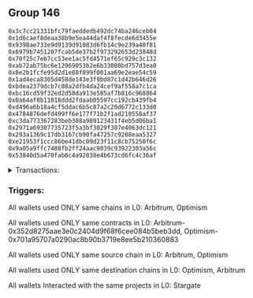 ## Group 146

```0x7ceb952729ebf107bf4fdef61779c649a5b3abb0
0x3c7cc21331bfc79faeddedb492dc74ba246ceb04
0x1d6caef8deaa38b9e5ea44daf4f8fecde6d3455e
0x9398ae733e9d9139d91083d6fb14c9e239a40f81
0x6979b7451207fcab5de37b2f973292653d23848d
0x70f25c7eb7cc53ee1ac5fd4571ef65c929c3c132
0xab72ab75bc6e12969053b2e6b33080bd757d3ea0
0x8e2b1fcfe95d2d1e88f899f001aa69e2eae54c59
0x1ad4eca8305d458de143e3f9bd87c1d42b646d26
0xbdea2379dcb7c08a2dfb4da24cef9af558a7c1ca
0xbc16cd59f32ed2d58da913e585af7b816c968864
0x0a64af8b11018ddd2fdaab05597cc192cb439fb4
0xd496a6b18a4cf5ddac6b5c87a2c20d6772c133d0
0x4784876defd499ff6e177f71b2f1ad210558af37
0xc3da773367283beb308a989123431f4eb5d06ba1
0x2971a69307735723f5a3bf3029f387e4063dc121
0x293a1369c17db3167cb90fa47257c9208eaa5327
0xe21953f1ccc86be41dbc09d23f11c8cb75250f6c
0x9a05a9ffc7488fb2ff24aac9039c93922303a56c
0x53840d5a470fab6c4a92838e4b673cd6fc4c36af
```
<details>
<summary>Transactions:</summary>

Hashes: 

Wallet: 0x7ceb952729ebf107bf4fdef61779c649a5b3abb0

       Hash: 0x1d517685e79faacbcd718e0fd82d63e0ea813822750808772e6ecfa4c3629090
         - source chain: Arbitrum
         - destination chain: Optimism
         - project: Stargate
         - contract: 0x352d8275aae3e0c2404d9f68f6cee084b5beb3dd
         - value USD: 90.647061993
       Hash: 0x90fac355a55adba05c5616a8c548fcbae8e1d9ad1e4abacf5a94d82fd5bab6c2
         - source chain: Optimism
         - destination chain: Arbitrum
         - project: Stargate
         - contract: 0x701a95707a0290ac8b90b3719e8ee5b210360883
         - value USD: 92.191955161
       Hash: 0xa0f7b9551782e81e3ae3070777dd7a45d09178d4aaa09c93cf1483f1fd9853e4
         - source chain: Arbitrum
         - destination chain: Optimism
         - project: Stargate
         - contract: 0x352d8275aae3e0c2404d9f68f6cee084b5beb3dd
         - value USD: 101.039273843
       Hash: 0x6673da219bed2417bf96042dfc1f723be0659f281177f8766a5fd784fd706e8f
         - source chain: Optimism
         - destination chain: Arbitrum
         - project: Stargate
         - contract: 0x701a95707a0290ac8b90b3719e8ee5b210360883
         - value USD: 86.904090659
       Hash: 0x74e6b86d7014e7d7a8d64c4799ae0da0f4297a479d289dffd15923d80b3f109b
         - source chain: Arbitrum
         - destination chain: Optimism
         - project: Stargate
         - contract: 0x352d8275aae3e0c2404d9f68f6cee084b5beb3dd
         - value USD: 83.977662055
       Hash: 0x96a125dccbb9f0e99917579f870a63496895b56b11d5164dcc80d06129d565a1
         - source chain: Optimism
         - destination chain: Arbitrum
         - project: Stargate
         - contract: 0x701a95707a0290ac8b90b3719e8ee5b210360883
         - value USD: 79.514522499
Wallet: 0x3c7cc21331bfc79faeddedb492dc74ba246ceb04

       Hash:0xa74c50856c2e8710752a293cd4b3d551d8b0bb6ec39f6fb1fa04bd3cfa49d4e5
         - source chain: Arbitrum
         - destination chain: Optimism
         - project: Stargate
         - contract: 0x352d8275aae3e0c2404d9f68f6cee084b5beb3dd
         - value USD: 92.497002033
       Hash:0x611bd7e1d4e9327a7ec48635b81c49f8afbb4bddf4c178e33abd380c6f9871b2
         - source chain: Optimism
         - destination chain: Arbitrum
         - project: Stargate
         - contract: 0x701a95707a0290ac8b90b3719e8ee5b210360883
         - value USD: 94.100691293
       Hash:0xe81d656cbe58d3578855365c486f9d911e0700f914a4c44a53fbaa800f9a2621
         - source chain: Arbitrum
         - destination chain: Optimism
         - project: Stargate
         - contract: 0x352d8275aae3e0c2404d9f68f6cee084b5beb3dd
         - value USD: 102.921993231
       Hash:0x9d589b6c95f6119b26a95a0ee4650c54e96e663b5b477b2d057ce235bcc7cb11
         - source chain: Optimism
         - destination chain: Arbitrum
         - project: Stargate
         - contract: 0x701a95707a0290ac8b90b3719e8ee5b210360883
         - value USD: 88.753113865
       Hash:0x902a7c806b0eb8677530e376dd409e0de65cf901a32827406ba598156b614f2c
         - source chain: Arbitrum
         - destination chain: Optimism
         - project: Stargate
         - contract: 0x352d8275aae3e0c2404d9f68f6cee084b5beb3dd
         - value USD: 85.843832322
       Hash:0x9b4aa60d7bb7c9efe855342461d89df66a3a9c8f22a78cc9f5436835fe3ed2bc
         - source chain: Optimism
         - destination chain: Arbitrum
         - project: Stargate
         - contract: 0x701a95707a0290ac8b90b3719e8ee5b210360883
         - value USD: 81.321670737
Wallet: 0x1d6caef8deaa38b9e5ea44daf4f8fecde6d3455e

       Hash:0xcc98357b1ab7f4b0107e62adb2f156867d17d681bc685a32e1502fc30bb9b1c0
         - source chain: Arbitrum
         - destination chain: Optimism
         - project: Stargate
         - contract: 0x352d8275aae3e0c2404d9f68f6cee084b5beb3dd
         - value USD: 70.297721545
       Hash:0x9c82737da2981bd5a0c45b669ecc942a1b4ba36e53dd56b203051b71d5b4c4fb
         - source chain: Optimism
         - destination chain: Arbitrum
         - project: Stargate
         - contract: 0x701a95707a0290ac8b90b3719e8ee5b210360883
         - value USD: 71.195857713
       Hash:0x9991166037fc08e32f7856d4da587d2234b8e722e75749b8ab5b4fc79aca9026
         - source chain: Arbitrum
         - destination chain: Optimism
         - project: Stargate
         - contract: 0x352d8275aae3e0c2404d9f68f6cee084b5beb3dd
         - value USD: 78.028259096
       Hash:0x7d8214ec0d1204f5db30d4dcdaa3cbaa3b13d0b2fd8fbcf678005dbfd92ee53a
         - source chain: Optimism
         - destination chain: Arbitrum
         - project: Stargate
         - contract: 0x701a95707a0290ac8b90b3719e8ee5b210360883
         - value USD: 66.564835399
       Hash:0xd90f7aafe941b127e65c3624c39eaeef078446a4ccde90d5d0418c2a5eadf9f3
         - source chain: Arbitrum
         - destination chain: Optimism
         - project: Stargate
         - contract: 0x352d8275aae3e0c2404d9f68f6cee084b5beb3dd
         - value USD: 63.449789108
       Hash:0xb85687c837ebae81ade26c1a05de1b689dfbe8871669e27286b8d1d123f5d5f1
         - source chain: Optimism
         - destination chain: Arbitrum
         - project: Stargate
         - contract: 0x701a95707a0290ac8b90b3719e8ee5b210360883
         - value USD: 59.635891874
Wallet: 0x9398ae733e9d9139d91083d6fb14c9e239a40f81

       Hash:0xf7c6ec8a70ab7a6c22575c3a30200aaafe897935759d10e001e5af9567c9761d
         - source chain: Arbitrum
         - destination chain: Optimism
         - project: Stargate
         - contract: 0x352d8275aae3e0c2404d9f68f6cee084b5beb3dd
         - value USD: 88.797121952
       Hash:0x4312bc7e4516e296714cb7dc6d35b48c63840c5c2a4e38bea86fa31e48cdc072
         - source chain: Optimism
         - destination chain: Arbitrum
         - project: Stargate
         - contract: 0x701a95707a0290ac8b90b3719e8ee5b210360883
         - value USD: 90.664966256
       Hash:0xeece407be2c0b2c9d4ff9f723ea1d6d0090c2c6337cb85b3daa275a003f689af
         - source chain: Arbitrum
         - destination chain: Optimism
         - project: Stargate
         - contract: 0x352d8275aae3e0c2404d9f68f6cee084b5beb3dd
         - value USD: 99.365745498
       Hash:0xcd18ce30ee9faaa85a75be75160d446b11d0ff017f07b853d03183b37694fea5
         - source chain: Optimism
         - destination chain: Arbitrum
         - project: Stargate
         - contract: 0x701a95707a0290ac8b90b3719e8ee5b210360883
         - value USD: 85.055067454
       Hash:0x1ac50ca75b60c4089130d9a87e16a0785543244cbcdc7cdc1a797815925521e7
         - source chain: Arbitrum
         - destination chain: Optimism
         - project: Stargate
         - contract: 0x352d8275aae3e0c2404d9f68f6cee084b5beb3dd
         - value USD: 83.977662055
       Hash:0x1a80e05a4f414627503f46b3aa81c2211e02ab3f7bd45da987896094a1ad5f37
         - source chain: Optimism
         - destination chain: Arbitrum
         - project: Stargate
         - contract: 0x701a95707a0290ac8b90b3719e8ee5b210360883
         - value USD: 79.46843928
       Hash:0x565fb08dce97155ddb1160edd2beb9b4364045f1ad3d8bd0c45be992fe2c0910
         - source chain: Arbitrum
         - destination chain: Optimism
         - project: Stargate
         - contract: 0x352d8275aae3e0c2404d9f68f6cee084b5beb3dd
         - value USD: 74.093077783
Wallet: 0x6979b7451207fcab5de37b2f973292653d23848d

       Hash:0x5c7f17de2fbb18edff034b170f97b20015dfba45be71ed4324a354e80efe3c90
         - source chain: Arbitrum
         - destination chain: Optimism
         - project: Stargate
         - contract: 0x352d8275aae3e0c2404d9f68f6cee084b5beb3dd
         - value USD: 90.647061993
       Hash:0x84d8dd386e69009cf422f203142835875660c7907d4d8a9b1ca25621703b8dcf
         - source chain: Optimism
         - destination chain: Arbitrum
         - project: Stargate
         - contract: 0x701a95707a0290ac8b90b3719e8ee5b210360883
         - value USD: 92.573702388
       Hash:0x8f17c8a4c540fa2a94c91655d1f9aaf8077113ccdf740261d240043e3dd0ded6
         - source chain: Arbitrum
         - destination chain: Optimism
         - project: Stargate
         - contract: 0x352d8275aae3e0c2404d9f68f6cee084b5beb3dd
         - value USD: 101.457655929
       Hash:0xe0b57c0efe1aeeb1f7dfa8db66298af91fcb73f27a86fbc07258276c00258dd1
         - source chain: Optimism
         - destination chain: Arbitrum
         - project: Stargate
         - contract: 0x701a95707a0290ac8b90b3719e8ee5b210360883
         - value USD: 85.055067454
       Hash:0xd23da339646a76d7ed5bcd6019a0c40c63e41c28e30c284fb40dd2c364ac70da
         - source chain: Arbitrum
         - destination chain: Optimism
         - project: Stargate
         - contract: 0x352d8275aae3e0c2404d9f68f6cee084b5beb3dd
         - value USD: 83.977662055
       Hash:0x69c1663b608a1c7e26c2e1d93d3759fa9cbd383ba1ec317ecb46e97e96c65642
         - source chain: Optimism
         - destination chain: Arbitrum
         - project: Stargate
         - contract: 0x701a95707a0290ac8b90b3719e8ee5b210360883
         - value USD: 83.164645758
       Hash:0xa0ec396a5e737268b3382d38b8fa74509db089a1652d92cb3ec5f1a70f7aa7e4
         - source chain: Arbitrum
         - destination chain: Optimism
         - project: Stargate
         - contract: 0x352d8275aae3e0c2404d9f68f6cee084b5beb3dd
         - value USD: 77.70737426
Wallet: 0x70f25c7eb7cc53ee1ac5fd4571ef65c929c3c132

       Hash:0x03ee931f87c7a9ca5a40dc2bc600177ff77160997466e68db2e5848562663f34
         - source chain: Arbitrum
         - destination chain: Optimism
         - project: Stargate
         - contract: 0x352d8275aae3e0c2404d9f68f6cee084b5beb3dd
         - value USD: 92.497002033
       Hash:0xb205936ee8c26d9b0adb6606f6168b6d51cb22f027f0ba23977472efd945ebbe
         - source chain: Optimism
         - destination chain: Arbitrum
         - project: Stargate
         - contract: 0x701a95707a0290ac8b90b3719e8ee5b210360883
         - value USD: 94.482438519
       Hash:0x1c67cb7af582828a72b4d829e87978e0fef6b52417feccbeb514d826697a6bc4
         - source chain: Arbitrum
         - destination chain: Optimism
         - project: Stargate
         - contract: 0x352d8275aae3e0c2404d9f68f6cee084b5beb3dd
         - value USD: 103.549566361
       Hash:0xabe50f4f1158139d579aee88631f2836e461d545cb5624a588ac53428a153eef
         - source chain: Optimism
         - destination chain: Arbitrum
         - project: Stargate
         - contract: 0x701a95707a0290ac8b90b3719e8ee5b210360883
         - value USD: 88.753113865
       Hash:0xb962e3fa39cd391a5e14319e2426a84b89e7c3d74bfaba5f6384ca9e0f666343
         - source chain: Arbitrum
         - destination chain: Optimism
         - project: Stargate
         - contract: 0x352d8275aae3e0c2404d9f68f6cee084b5beb3dd
         - value USD: 87.71000259
       Hash:0xb7bd3ff02312b365aca2740040b5565bc64b60d3d61db537d211aa2762ee3562
         - source chain: Optimism
         - destination chain: Arbitrum
         - project: Stargate
         - contract: 0x701a95707a0290ac8b90b3719e8ee5b210360883
         - value USD: 85.012748997
       Hash:0xdcfd933cfbe32474585560cf2ffef497c73350dfc0c4e9c5864c2abfddc7e619
         - source chain: Arbitrum
         - destination chain: Optimism
         - project: Stargate
         - contract: 0x352d8275aae3e0c2404d9f68f6cee084b5beb3dd
         - value USD: 79.514522499
Wallet: 0xab72ab75bc6e12969053b2e6b33080bd757d3ea0

       Hash:0xb2d3bb52cab95677d216da2015fb4edad35844a7c582695fe82aef6868194786
         - source chain: Arbitrum
         - destination chain: Optimism
         - project: Stargate
         - contract: 0x352d8275aae3e0c2404d9f68f6cee084b5beb3dd
         - value USD: 92.497002033
       Hash:0xf5baa27d7c0750a91c906b5d36afe6fa931d8eb10994a75f5300bb032bacdf4c
         - source chain: Optimism
         - destination chain: Arbitrum
         - project: Stargate
         - contract: 0x701a95707a0290ac8b90b3719e8ee5b210360883
         - value USD: 94.482438519
       Hash:0xf0d909a648de6957e02f2ec71b258b8fedb7d2b8f42717551d41770cf14dc0b3
         - source chain: Arbitrum
         - destination chain: Optimism
         - project: Stargate
         - contract: 0x352d8275aae3e0c2404d9f68f6cee084b5beb3dd
         - value USD: 103.549566361
       Hash:0x6298037d32a6274ed499db19e4dd984cdfe1278dba8e292a9c9cd8b82c4a965c
         - source chain: Optimism
         - destination chain: Arbitrum
         - project: Stargate
         - contract: 0x701a95707a0290ac8b90b3719e8ee5b210360883
         - value USD: 88.785972232
       Hash:0xc7c603b5d85d635d89c96a0653584ccec53eb07bb20e9c478e386ca5da7ad4ec
         - source chain: Arbitrum
         - destination chain: Optimism
         - project: Stargate
         - contract: 0x352d8275aae3e0c2404d9f68f6cee084b5beb3dd
         - value USD: 87.71000259
       Hash:0x90680acb333a99c04d21c544ca108e40f3345f99d5cc15b96f724a0816d028f3
         - source chain: Optimism
         - destination chain: Arbitrum
         - project: Stargate
         - contract: 0x701a95707a0290ac8b90b3719e8ee5b210360883
         - value USD: 85.012748997
       Hash:0x5e404036daa111e7e6edda078e8073ac6c74277bd858a25e10112aae2e72f336
         - source chain: Arbitrum
         - destination chain: Optimism
         - project: Stargate
         - contract: 0x352d8275aae3e0c2404d9f68f6cee084b5beb3dd
         - value USD: 79.514522499
Wallet: 0x8e2b1fcfe95d2d1e88f899f001aa69e2eae54c59

       Hash:0x0e333116c5e94007429b8998472238a2778e5f107433a5f6d801f59bb5a272d6
         - source chain: Arbitrum
         - destination chain: Optimism
         - project: Stargate
         - contract: 0x352d8275aae3e0c2404d9f68f6cee084b5beb3dd
         - value USD: 92.497002033
       Hash:0x088db7438179a1810c447928d1c7459883f1b975b2b25aa70289bd2856422942
         - source chain: Optimism
         - destination chain: Arbitrum
         - project: Stargate
         - contract: 0x701a95707a0290ac8b90b3719e8ee5b210360883
         - value USD: 94.482438519
       Hash:0xa7a7d96831eab5a3f104c472185d54f2b1640206b1072687f2c19d7b50366c0f
         - source chain: Arbitrum
         - destination chain: Optimism
         - project: Stargate
         - contract: 0x352d8275aae3e0c2404d9f68f6cee084b5beb3dd
         - value USD: 103.549566361
       Hash:0x6341e2275d9094d6350945bbfcfb839c6ad5017e1354d2dad1b2f0715f247efa
         - source chain: Optimism
         - destination chain: Arbitrum
         - project: Stargate
         - contract: 0x701a95707a0290ac8b90b3719e8ee5b210360883
         - value USD: 88.753113865
       Hash:0x3c3f3c7a937cf2dc779265d3f36cbc9d95476b03526270562b4ae33ec1938f5e
         - source chain: Arbitrum
         - destination chain: Optimism
         - project: Stargate
         - contract: 0x352d8275aae3e0c2404d9f68f6cee084b5beb3dd
         - value USD: 87.71000259
       Hash:0x8eba07c1d5f1aeca6d3d1aef20216853e8e1def18c88cc6ea1816ff80305383a
         - source chain: Optimism
         - destination chain: Arbitrum
         - project: Stargate
         - contract: 0x701a95707a0290ac8b90b3719e8ee5b210360883
         - value USD: 85.012748997
       Hash:0x35fb70101b166021bedbb067ca3f3ee4dc31d258fdcadce6b12e2b240489c9f6
         - source chain: Arbitrum
         - destination chain: Optimism
         - project: Stargate
         - contract: 0x352d8275aae3e0c2404d9f68f6cee084b5beb3dd
         - value USD: 79.514522499
Wallet: 0x1ad4eca8305d458de143e3f9bd87c1d42b646d26

       Hash:0x16082a877beb96697f0a640a3f66510f2f6f6d40b0eefc420d74b91213359b80
         - source chain: Arbitrum
         - destination chain: Optimism
         - project: Stargate
         - contract: 0x352d8275aae3e0c2404d9f68f6cee084b5beb3dd
         - value USD: 92.497002033
       Hash:0xd6be5ee476a54c5d0829ef2ee1e9a24035948324fa0e84135746199d99375ec8
         - source chain: Optimism
         - destination chain: Arbitrum
         - project: Stargate
         - contract: 0x701a95707a0290ac8b90b3719e8ee5b210360883
         - value USD: 94.482438519
       Hash:0xeaec4dec4c52aa88d1c8841bef79589d4bfc11b3930441aa0cadbe4a88b14a5e
         - source chain: Arbitrum
         - destination chain: Optimism
         - project: Stargate
         - contract: 0x352d8275aae3e0c2404d9f68f6cee084b5beb3dd
         - value USD: 103.758757404
       Hash:0xa8bf6e98710e520b80d16ab3996aae7657af9e50af3501886f7e2d2c94441bb0
         - source chain: Optimism
         - destination chain: Arbitrum
         - project: Stargate
         - contract: 0x701a95707a0290ac8b90b3719e8ee5b210360883
         - value USD: 88.785972232
       Hash:0x77aeb882e6f8601fffa04da468dda453f248ee922f0a07d22f3f9d99ebab6bfa
         - source chain: Arbitrum
         - destination chain: Optimism
         - project: Stargate
         - contract: 0x352d8275aae3e0c2404d9f68f6cee084b5beb3dd
         - value USD: 87.71000259
       Hash:0xc3be4a1482de7af34f57ed93d18ef40791f660005325eb1c6ca266e53b675b91
         - source chain: Optimism
         - destination chain: Arbitrum
         - project: Stargate
         - contract: 0x701a95707a0290ac8b90b3719e8ee5b210360883
         - value USD: 85.012748997
       Hash:0xd1fa2de03ced7c02283e2e47981cf7bf0d5b5106e838a5f9e88109b9fd1e2fc0
         - source chain: Arbitrum
         - destination chain: Optimism
         - project: Stargate
         - contract: 0x352d8275aae3e0c2404d9f68f6cee084b5beb3dd
         - value USD: 79.514522499
Wallet: 0xbdea2379dcb7c08a2dfb4da24cef9af558a7c1ca

       Hash:0x0a3a6ccdc511ab02aa9903defa5cd7cac6eba03cd9a148bbd9a27494c5f327c8
         - source chain: Arbitrum
         - destination chain: Optimism
         - project: Stargate
         - contract: 0x352d8275aae3e0c2404d9f68f6cee084b5beb3dd
         - value USD: 93.421972054
       Hash:0x8b75852bd1c56b4551f9605ab7f47d9f8f17ce7e8958c91fe1fe476430622c1e
         - source chain: Optimism
         - destination chain: Arbitrum
         - project: Stargate
         - contract: 0x701a95707a0290ac8b90b3719e8ee5b210360883
         - value USD: 95.436806585
       Hash:0x2f31ece69d5d633a54b8a438be8ff4e8db2f8144e3afc5530ef112acc7d8d3b8
         - source chain: Arbitrum
         - destination chain: Optimism
         - project: Stargate
         - contract: 0x352d8275aae3e0c2404d9f68f6cee084b5beb3dd
         - value USD: 103.758757404
       Hash:0xc2e273de9cb35cba7d52808fd2d321e2a97f66b119e2658de683313b1e41a3e5
         - source chain: Optimism
         - destination chain: Arbitrum
         - project: Stargate
         - contract: 0x701a95707a0290ac8b90b3719e8ee5b210360883
         - value USD: 88.753113865
       Hash:0xc6f3a30a459c8f903198792e1035fa248c573143446f751e89889b779ca428cc
         - source chain: Arbitrum
         - destination chain: Optimism
         - project: Stargate
         - contract: 0x352d8275aae3e0c2404d9f68f6cee084b5beb3dd
         - value USD: 85.843832322
       Hash:0xf8dda9eb4d131d5cd5e0a7ceb8a61da0efd2495ec06dbd5c12c63ad41d554088
         - source chain: Optimism
         - destination chain: Arbitrum
         - project: Stargate
         - contract: 0x701a95707a0290ac8b90b3719e8ee5b210360883
         - value USD: 83.164645758
       Hash:0x6ac3e6bcb7ff2d88faa3e4c7b302fa0ea4eb59eadcb6e12dfc56c55416c1e015
         - source chain: Arbitrum
         - destination chain: Optimism
         - project: Stargate
         - contract: 0x352d8275aae3e0c2404d9f68f6cee084b5beb3dd
         - value USD: 79.514522499
Wallet: 0xbc16cd59f32ed2d58da913e585af7b816c968864

       Hash:0x04efa915903266b896db017a70e07a09ec3790d97af7de23e746e1cbaceb61a1
         - source chain: Arbitrum
         - destination chain: Optimism
         - project: Stargate
         - contract: 0x352d8275aae3e0c2404d9f68f6cee084b5beb3dd
         - value USD: 96.196882115
       Hash:0x2ea5eb35db900bd44d63212b015ee18341fd9e1b87f4924481808afc9e953cfd
         - source chain: Optimism
         - destination chain: Arbitrum
         - project: Stargate
         - contract: 0x701a95707a0290ac8b90b3719e8ee5b210360883
         - value USD: 98.299910783
       Hash:0x8837d30acb7491569b762a970431054c6bcbe264dfe18ad0c1299a63d1fc1e32
         - source chain: Arbitrum
         - destination chain: Optimism
         - project: Stargate
         - contract: 0x352d8275aae3e0c2404d9f68f6cee084b5beb3dd
         - value USD: 107.942578267
       Hash:0x93baec89d812e45abe173ece9d7d31e8fd5339b6b5fc98eca00a1e656c7329cd
         - source chain: Optimism
         - destination chain: Arbitrum
         - project: Stargate
         - contract: 0x701a95707a0290ac8b90b3719e8ee5b210360883
         - value USD: 92.451160276
       Hash:0xacdc94422896a9cc7fdf28af6f98256adc3c574e64d8e09b3f475f2a777990e6
         - source chain: Arbitrum
         - destination chain: Optimism
         - project: Stargate
         - contract: 0x352d8275aae3e0c2404d9f68f6cee084b5beb3dd
         - value USD: 89.576172858
       Hash:0xd220fa496195bd151a9cb5720b375b06a59022dfdb63edda998870d86f826828
         - source chain: Optimism
         - destination chain: Arbitrum
         - project: Stargate
         - contract: 0x701a95707a0290ac8b90b3719e8ee5b210360883
         - value USD: 86.860852236
       Hash:0xfc8b5af6b4ef970450260890a1645b7184fe3e0bca52a4467bdff1c0787d77f5
         - source chain: Arbitrum
         - destination chain: Optimism
         - project: Stargate
         - contract: 0x352d8275aae3e0c2404d9f68f6cee084b5beb3dd
         - value USD: 83.128818976
Wallet: 0x0a64af8b11018ddd2fdaab05597cc192cb439fb4

       Hash:0x6a60afdbedbe823266ad054dc6f5904f509e04a0f5cf28ab684f2aa4396901b3
         - source chain: Arbitrum
         - destination chain: Optimism
         - project: Stargate
         - contract: 0x352d8275aae3e0c2404d9f68f6cee084b5beb3dd
         - value USD: 92.497002033
       Hash:0x5e270aba5731b9a4471b848561444c8ad7908c764d65e0d4fa08150c3d77d08f
         - source chain: Optimism
         - destination chain: Arbitrum
         - project: Stargate
         - contract: 0x701a95707a0290ac8b90b3719e8ee5b210360883
         - value USD: 94.482438519
       Hash:0xc47b898fd40358ee0ab9cf66f482746171bd72f0ce5940430c39b950a7ee6fd6
         - source chain: Arbitrum
         - destination chain: Optimism
         - project: Stargate
         - contract: 0x352d8275aae3e0c2404d9f68f6cee084b5beb3dd
         - value USD: 103.758757404
       Hash:0x14391fc2570f216829d2c49b64a2c0acbb62ae1282c15486e00205c954a4e202
         - source chain: Optimism
         - destination chain: Arbitrum
         - project: Stargate
         - contract: 0x701a95707a0290ac8b90b3719e8ee5b210360883
         - value USD: 88.753113865
       Hash:0xd2a76a9ebdb1a25f631d2b2f872c9d4b23a6e40c10e58fafc8b5d3b19e4533f1
         - source chain: Arbitrum
         - destination chain: Optimism
         - project: Stargate
         - contract: 0x352d8275aae3e0c2404d9f68f6cee084b5beb3dd
         - value USD: 85.843832322
       Hash:0xa521e37fcecd1b19fac84d1f6f2eb985bd8ebe2c50e44ddd6e6eec585c93a12f
         - source chain: Optimism
         - destination chain: Arbitrum
         - project: Stargate
         - contract: 0x701a95707a0290ac8b90b3719e8ee5b210360883
         - value USD: 83.164645758
       Hash:0x382b41de69fcd07d581346b16a061fca0f396ec592804bbdf7f6303821839ffb
         - source chain: Arbitrum
         - destination chain: Optimism
         - project: Stargate
         - contract: 0x352d8275aae3e0c2404d9f68f6cee084b5beb3dd
         - value USD: 79.514522499
Wallet: 0xd496a6b18a4cf5ddac6b5c87a2c20d6772c133d0

       Hash:0x3e567b7144f9f839e7e47c13023a4d1e0fb7429e37b727dd0f9355473252e698
         - source chain: Arbitrum
         - destination chain: Optimism
         - project: Stargate
         - contract: 0x352d8275aae3e0c2404d9f68f6cee084b5beb3dd
         - value USD: 88.797121952
       Hash:0xc8066d44e2dfba160ae624950b99cc454c9b51307b4162ca4ef7a58f249caddc
         - source chain: Optimism
         - destination chain: Arbitrum
         - project: Stargate
         - contract: 0x701a95707a0290ac8b90b3719e8ee5b210360883
         - value USD: 90.664966256
       Hash:0x386a83c3e3a8f8d223f431d7b62f9d7cda60ef7b465ee59e1c00976966d1635d
         - source chain: Arbitrum
         - destination chain: Optimism
         - project: Stargate
         - contract: 0x352d8275aae3e0c2404d9f68f6cee084b5beb3dd
         - value USD: 99.365745498
       Hash:0xae92a6a5d1894bcc5557dad7ea2a45785e0bee79221576d3967f98cce5687e80
         - source chain: Optimism
         - destination chain: Arbitrum
         - project: Stargate
         - contract: 0x701a95707a0290ac8b90b3719e8ee5b210360883
         - value USD: 85.055067454
       Hash:0xf774385ec19f4464afca4dcb3582706b17ed3b8236d693daa1201370561b8a77
         - source chain: Arbitrum
         - destination chain: Optimism
         - project: Stargate
         - contract: 0x352d8275aae3e0c2404d9f68f6cee084b5beb3dd
         - value USD: 82.111491787
       Hash:0x51bc66dde87f1d3e2b3d8b2e6e729a091b193a88cb8f503ce92d24c1c4ea8694
         - source chain: Optimism
         - destination chain: Arbitrum
         - project: Stargate
         - contract: 0x701a95707a0290ac8b90b3719e8ee5b210360883
         - value USD: 79.46843928
       Hash:0xdc7e4f1c451a11671e19fc732b60a82bb326f621857778b4491d122f70cb64cc
         - source chain: Arbitrum
         - destination chain: Optimism
         - project: Stargate
         - contract: 0x352d8275aae3e0c2404d9f68f6cee084b5beb3dd
         - value USD: 75.900226021
Wallet: 0x4784876defd499ff6e177f71b2f1ad210558af37

       Hash:0xf9581fbb9260bc047c367f21b4b6e9984b522d9d4f60c753ab189c9dd7271b61
         - source chain: Arbitrum
         - destination chain: Optimism
         - project: Stargate
         - contract: 0x352d8275aae3e0c2404d9f68f6cee084b5beb3dd
         - value USD: 90.647061993
       Hash:0x712469a7a394ea59c951cb06dcb4a71d0459ee90693def94b4c24a183718aa80
         - source chain: Optimism
         - destination chain: Arbitrum
         - project: Stargate
         - contract: 0x701a95707a0290ac8b90b3719e8ee5b210360883
         - value USD: 92.191955161
       Hash:0x41a97a0e7444651235eea0dc184c556db11eb3bb7ba4f44a47c636e59a866269
         - source chain: Arbitrum
         - destination chain: Optimism
         - project: Stargate
         - contract: 0x352d8275aae3e0c2404d9f68f6cee084b5beb3dd
         - value USD: 100.8300828
       Hash:0xae44475e1371b00f10dcc95ef9028209a9569e5d99af43790e68d0b3d0f043ae
         - source chain: Optimism
         - destination chain: Arbitrum
         - project: Stargate
         - contract: 0x701a95707a0290ac8b90b3719e8ee5b210360883
         - value USD: 86.936264477
       Hash:0x6d26ffaf06b3539c60648f4e63d22f1faec6747d7a1419f58b22101050dece85
         - source chain: Arbitrum
         - destination chain: Optimism
         - project: Stargate
         - contract: 0x352d8275aae3e0c2404d9f68f6cee084b5beb3dd
         - value USD: 83.977662055
       Hash:0xb92e44324f10ac850e0850f0c5610e01175ee65e90a7caf9b0003c9cac3639de
         - source chain: Optimism
         - destination chain: Arbitrum
         - project: Stargate
         - contract: 0x701a95707a0290ac8b90b3719e8ee5b210360883
         - value USD: 79.46843928
       Hash:0xaa846185c83582f0d14916a684b58723872b519f644c8e1909ccb1746d431bae
         - source chain: Arbitrum
         - destination chain: Optimism
         - project: Stargate
         - contract: 0x352d8275aae3e0c2404d9f68f6cee084b5beb3dd
         - value USD: 75.900226021
Wallet: 0xc3da773367283beb308a989123431f4eb5d06ba1

       Hash:0x3e99f6150653fc9dd0a73564413f560bd49dc0d878debf2abd96144625ff1f09
         - source chain: Arbitrum
         - destination chain: Optimism
         - project: Stargate
         - contract: 0x352d8275aae3e0c2404d9f68f6cee084b5beb3dd
         - value USD: 86.392199899
       Hash:0x867c8268eca2ead19ead17e4b921db3f7a82156a872a01a7ca95bc8a150fbd86
         - source chain: Optimism
         - destination chain: Arbitrum
         - project: Stargate
         - contract: 0x701a95707a0290ac8b90b3719e8ee5b210360883
         - value USD: 87.801862058
       Hash:0x0b82e990ffd321654a5985b9ebc0553bc2b7867b985faa36fb7c6a559d07aafa
         - source chain: Arbitrum
         - destination chain: Optimism
         - project: Stargate
         - contract: 0x352d8275aae3e0c2404d9f68f6cee084b5beb3dd
         - value USD: 94.763542548
       Hash:0x745c4c9bbd6e468c708d556db03a3536af64fc7fc9754bde51b6e83c32ff6499
         - source chain: Optimism
         - destination chain: Arbitrum
         - project: Stargate
         - contract: 0x701a95707a0290ac8b90b3719e8ee5b210360883
         - value USD: 81.387141213
       Hash:0xb58302d0f2ec1adf1f6f2a945bc7e9c0ecea14807d11ca38feddbc7b7e739913
         - source chain: Arbitrum
         - destination chain: Optimism
         - project: Stargate
         - contract: 0x352d8275aae3e0c2404d9f68f6cee084b5beb3dd
         - value USD: 78.379151251
       Hash:0x5b86cc41005a9ff7b225af6befe65f8472cc21ba63f4360616096b9bb11ce7a8
         - source chain: Optimism
         - destination chain: Arbitrum
         - project: Stargate
         - contract: 0x701a95707a0290ac8b90b3719e8ee5b210360883
         - value USD: 73.924129562
       Hash:0x1d9253f1e9c5b5c007788406bdfb92e1667b408ddb6ef06cd4777d4435f06f3c
         - source chain: Arbitrum
         - destination chain: Optimism
         - project: Stargate
         - contract: 0x352d8275aae3e0c2404d9f68f6cee084b5beb3dd
         - value USD: 70.478781306
Wallet: 0x2971a69307735723f5a3bf3029f387e4063dc121

       Hash:0xcaea65ad35c90ed0829a2765b848920e3f2fb7eac9d26857f6283e02a96801f7
         - source chain: Arbitrum
         - destination chain: Optimism
         - project: Stargate
         - contract: 0x352d8275aae3e0c2404d9f68f6cee084b5beb3dd
         - value USD: 84.542259859
       Hash:0x04f2c5f81f8b556dc7c468d1ca5676eb6513e3fde9bfb5e87d69d0ce5ad5cf2c
         - source chain: Optimism
         - destination chain: Arbitrum
         - project: Stargate
         - contract: 0x701a95707a0290ac8b90b3719e8ee5b210360883
         - value USD: 85.893125927
       Hash:0x8b01f28f2359eef2b1bd712fb49c9c210665ca7be8439db2e66c9bd5d77597b3
         - source chain: Arbitrum
         - destination chain: Optimism
         - project: Stargate
         - contract: 0x352d8275aae3e0c2404d9f68f6cee084b5beb3dd
         - value USD: 92.671632117
       Hash:0x6ed5f37f072a2bd7c56ed473cead7b9d7d15fef0e0fb33cd1e26e941d0f2ab6c
         - source chain: Optimism
         - destination chain: Arbitrum
         - project: Stargate
         - contract: 0x701a95707a0290ac8b90b3719e8ee5b210360883
         - value USD: 79.507997837
       Hash:0x85d95464dcea030fdb508a09ab4e9a9749f3da278d9c683489de76e7cbe4f8a0
         - source chain: Arbitrum
         - destination chain: Optimism
         - project: Stargate
         - contract: 0x352d8275aae3e0c2404d9f68f6cee084b5beb3dd
         - value USD: 76.512980983
       Hash:0xac72ed12fec058a215cdf85d73e17c2554b0165a774408f1e48b3c2b4dd4caae
         - source chain: Optimism
         - destination chain: Arbitrum
         - project: Stargate
         - contract: 0x701a95707a0290ac8b90b3719e8ee5b210360883
         - value USD: 72.076026323
       Hash:0x3379ac1f89d319cd6244fad44aff45afc2ddf464067c29fe07fe85185318ab96
         - source chain: Arbitrum
         - destination chain: Optimism
         - project: Stargate
         - contract: 0x352d8275aae3e0c2404d9f68f6cee084b5beb3dd
         - value USD: 68.671633067
Wallet: 0x293a1369c17db3167cb90fa47257c9208eaa5327

       Hash:0xf05dbfcaf8c5e4f126b4bc84780b379dd17f82cc3f084029cffc5c37e071ad64
         - source chain: Arbitrum
         - destination chain: Optimism
         - project: Stargate
         - contract: 0x352d8275aae3e0c2404d9f68f6cee084b5beb3dd
         - value USD: 84.542259859
       Hash:0x5792f795f93a23a90764a48a183288133814d7ec13d681209127454c8432ed06
         - source chain: Optimism
         - destination chain: Arbitrum
         - project: Stargate
         - contract: 0x701a95707a0290ac8b90b3719e8ee5b210360883
         - value USD: 85.893125927
       Hash:0xd7520040512ca9ae750c7038552bf6eb91b516192f9db89985ea6096b7caf22f
         - source chain: Arbitrum
         - destination chain: Optimism
         - project: Stargate
         - contract: 0x352d8275aae3e0c2404d9f68f6cee084b5beb3dd
         - value USD: 92.88082316
       Hash:0xa6e4c37a7988c5774b1139236deb5d26a052d8b413b640e1c8e48cf8152b3668
         - source chain: Optimism
         - destination chain: Arbitrum
         - project: Stargate
         - contract: 0x701a95707a0290ac8b90b3719e8ee5b210360883
         - value USD: 79.537433458
       Hash:0xd9ea65b6241be93716409d5afff1d9bc0a2311454843f2af0bcfde4370922e48
         - source chain: Arbitrum
         - destination chain: Optimism
         - project: Stargate
         - contract: 0x352d8275aae3e0c2404d9f68f6cee084b5beb3dd
         - value USD: 76.512980983
       Hash:0xcea3ab4839952211f149f0db82a0213692055d023ed01d23cb373c83f3dab4d1
         - source chain: Optimism
         - destination chain: Arbitrum
         - project: Stargate
         - contract: 0x701a95707a0290ac8b90b3719e8ee5b210360883
         - value USD: 72.076026323
       Hash:0xf0b092e30f216832a251bff0b0667f3ac9671a74df04dd59f0cad96a97a28ddb
         - source chain: Arbitrum
         - destination chain: Optimism
         - project: Stargate
         - contract: 0x352d8275aae3e0c2404d9f68f6cee084b5beb3dd
         - value USD: 68.671633067
Wallet: 0xe21953f1ccc86be41dbc09d23f11c8cb75250f6c

       Hash:0x7aca6c9508b255cd4c4571a3b650019b90750ca4293808e42b3f3fef2f403061
         - source chain: Arbitrum
         - destination chain: Optimism
         - project: Stargate
         - contract: 0x352d8275aae3e0c2404d9f68f6cee084b5beb3dd
         - value USD: 91.942020021
       Hash:0xfcab182de4bd53129a167951563b790d42e99b6077bc0dc869ca713db32989be
         - source chain: Optimism
         - destination chain: Arbitrum
         - project: Stargate
         - contract: 0x701a95707a0290ac8b90b3719e8ee5b210360883
         - value USD: 93.528070454
       Hash:0xcb1d5b911d270843ab8aeef1b2385e5d7c306cfe4dba17a642572322789bba70
         - source chain: Arbitrum
         - destination chain: Optimism
         - project: Stargate
         - contract: 0x352d8275aae3e0c2404d9f68f6cee084b5beb3dd
         - value USD: 101.248464886
       Hash:0x18e41911619c49819036302bca6600fcef8b3f43c00be4e8d3e5b4cd9be2082d
         - source chain: Optimism
         - destination chain: Arbitrum
         - project: Stargate
         - contract: 0x701a95707a0290ac8b90b3719e8ee5b210360883
         - value USD: 86.936264477
       Hash:0x6f05f25eb4913b6d3d76dd5618b7532f9d4da3a6d029c62537e29dad5cdb1122
         - source chain: Arbitrum
         - destination chain: Optimism
         - project: Stargate
         - contract: 0x352d8275aae3e0c2404d9f68f6cee084b5beb3dd
         - value USD: 83.977662055
       Hash:0x0f7e44e00aaf543c483defcd9584c4fe09ce75a7fba1576036b3d4a01b63d3d9
         - source chain: Optimism
         - destination chain: Arbitrum
         - project: Stargate
         - contract: 0x701a95707a0290ac8b90b3719e8ee5b210360883
         - value USD: 79.46843928
       Hash:0x228d51420f03edb7ca8605e3ada4f0b61bde22b4843eb6341eeff0ed352267fd
         - source chain: Arbitrum
         - destination chain: Optimism
         - project: Stargate
         - contract: 0x352d8275aae3e0c2404d9f68f6cee084b5beb3dd
         - value USD: 75.900226021
Wallet: 0x9a05a9ffc7488fb2ff24aac9039c93922303a56c

       Hash:0xcbca480de79b8656035131a43b933e589a66006c99236ce3fc474d9c97d21d17
         - source chain: Arbitrum
         - destination chain: Optimism
         - project: Stargate
         - contract: 0x352d8275aae3e0c2404d9f68f6cee084b5beb3dd
         - value USD: 86.392199899
       Hash:0xf267827398f07939b6759b8760decd9c033c522e1c8507f68ca88b103c45af5e
         - source chain: Optimism
         - destination chain: Arbitrum
         - project: Stargate
         - contract: 0x701a95707a0290ac8b90b3719e8ee5b210360883
         - value USD: 87.801862058
       Hash:0x86b0233821db6d73c8d1d2972ecbfba9a1db8a29343af3f06a9c6f781d64021c
         - source chain: Arbitrum
         - destination chain: Optimism
         - project: Stargate
         - contract: 0x352d8275aae3e0c2404d9f68f6cee084b5beb3dd
         - value USD: 94.972733592
       Hash:0x878e717f5b42b8622970324d1eef3e8dd2e4e3b26cc3171a82aaab48aeb26b4e
         - source chain: Optimism
         - destination chain: Arbitrum
         - project: Stargate
         - contract: 0x701a95707a0290ac8b90b3719e8ee5b210360883
         - value USD: 81.387141213
       Hash:0x2cdd03b21f2aed191fb379b938a04a15ab97a382eee511720802ee6e8f768806
         - source chain: Arbitrum
         - destination chain: Optimism
         - project: Stargate
         - contract: 0x352d8275aae3e0c2404d9f68f6cee084b5beb3dd
         - value USD: 78.379151251
       Hash:0xbe3a80bed82809e55f40b393a046bd5f4a56403582febf6a939e2db90014cd9c
         - source chain: Optimism
         - destination chain: Arbitrum
         - project: Stargate
         - contract: 0x701a95707a0290ac8b90b3719e8ee5b210360883
         - value USD: 74.108939886
       Hash:0xde599448f9e9c8e0056ece836438941da849d0f0a607cba35c4c52c81670dcf2
         - source chain: Arbitrum
         - destination chain: Optimism
         - project: Stargate
         - contract: 0x352d8275aae3e0c2404d9f68f6cee084b5beb3dd
         - value USD: 70.478781306
Wallet: 0x53840d5a470fab6c4a92838e4b673cd6fc4c36af

       Hash:0x4eb78ed99a9a7fec3774f863b25a22ec83d299233f5797815818d7fea9071d3d
         - source chain: Arbitrum
         - destination chain: Optimism
         - project: Stargate
         - contract: 0x352d8275aae3e0c2404d9f68f6cee084b5beb3dd
         - value USD: 97.306846139
       Hash:0x6d65b9c166b59692730dc852c7dc6c0756565ecab677f2582ed20a5585062643
         - source chain: Optimism
         - destination chain: Arbitrum
         - project: Stargate
         - contract: 0x701a95707a0290ac8b90b3719e8ee5b210360883
         - value USD: 99.254278849
       Hash:0xd3e593bffd42cc19c540bf789dae296b71fd77a51abd8e5b71021297adf7ba24
         - source chain: Arbitrum
         - destination chain: Optimism
         - project: Stargate
         - contract: 0x352d8275aae3e0c2404d9f68f6cee084b5beb3dd
         - value USD: 107.524196181
       Hash:0x251572add33a2fd6788458bcd6ca56de859f7f1879af83950c538fa0a9f2aa43
         - source chain: Optimism
         - destination chain: Arbitrum
         - project: Stargate
         - contract: 0x701a95707a0290ac8b90b3719e8ee5b210360883
         - value USD: 92.451160276
       Hash:0x0f1d928f79160741e3fd15f44557223f11c78e358e65329d425419150542b7c1
         - source chain: Arbitrum
         - destination chain: Optimism
         - project: Stargate
         - contract: 0x352d8275aae3e0c2404d9f68f6cee084b5beb3dd
         - value USD: 89.576172858
       Hash:0xd36253967c9c18dd1ed00fd31e473e39adfdab9969c8a14e7dac5311b67139be
         - source chain: Optimism
         - destination chain: Arbitrum
         - project: Stargate
         - contract: 0x701a95707a0290ac8b90b3719e8ee5b210360883
         - value USD: 86.860852236
       Hash:0x0fff099f37f9c0981277e48e1968fd212a4ce6347c708ac065e18d5b43da1af5
         - source chain: Arbitrum
         - destination chain: Optimism
         - project: Stargate
         - contract: 0x352d8275aae3e0c2404d9f68f6cee084b5beb3dd
         - value USD: 83.128818976

</details>


### Triggers: 
All wallets used ONLY same chains in L0: Arbitrum, Optimism

All wallets used ONLY same contracts in L0: Arbitrum-0x352d8275aae3e0c2404d9f68f6cee084b5beb3dd, Optimism-0x701a95707a0290ac8b90b3719e8ee5b210360883

All wallets used ONLY same source chain in L0: Arbitrum, Optimism

All wallets used ONLY same destination chains in L0: Optimism, Arbitrum

All wallets Interacted with the same projects in L0: Stargate

